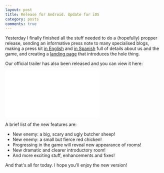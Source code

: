 ```yaml
---
layout: post
title: Release for Android. Update for iOS
category: posts
comments: true
---
```


Yesterday I finally finished all the stuff needed to do a (hopefully) propper release, sending an informative press note to many specialised blogs, making a press kit [in English](http://www.david.cm/presskit/sheepinhell_en) and [in Spanish](http://www.david.cm/presskit/sheepinhell_es) full of details about us and the game, and creating a [landing page](http://www.david.cm/landing/sheepinhell) that introduces the hole thing.

Our official trailer has also been released and you can view it here:

<iframe id="video" src="//www.youtube-nocookie.com/embed/6wIvIz8m40s?rel=0" frameborder="0" allowfullscreen></iframe>


A brief list of the new features are:

- New enemy: a big, scary and ugly butcher sheep!
- New enemy: a small but fierce red chicken!
- Progressing in the game will reveal new appearance of rooms!
- New dramatic and clearer introductory room!
- And more exciting stuff, enhancements and fixes!

And that's all for today. I hope you'll enjoy the new version!
